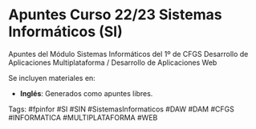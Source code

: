 # Apuntes Curso 22/23 Sistemas Informáticos (SI)
Apuntes del Módulo Sistemas Informáticos del 1º de CFGS Desarrollo de Aplicaciones Multiplataforma / Desarrollo de Aplicaciones Web


Se incluyen materiales en:
- **Inglés**: Generados como apuntes libres.

Tags: #fpinfor #SI #SIN #SistemasInformaticos #DAW #DAM #CFGS #INFORMATICA #MULTIPLATAFORMA #WEB
